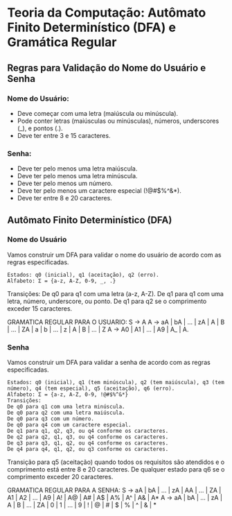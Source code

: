 # Teoria da Computação: Autômato Finito Determinístico (DFA) e Gramática Regular

## Regras para Validação do Nome do Usuário e Senha

### Nome do Usuário:

- Deve começar com uma letra (maiúscula ou minúscula).
- Pode conter letras (maiúsculas ou minúsculas), números, underscores (_), e pontos (.).
- Deve ter entre 3 e 15 caracteres.


### Senha:

- Deve ter pelo menos uma letra maiúscula.
- Deve ter pelo menos uma letra minúscula.
- Deve ter pelo menos um número.
- Deve ter pelo menos um caractere especial (!@#$%^&*).
- Deve ter entre 8 e 20 caracteres.


## Autômato Finito Determinístico (DFA)

### Nome do Usuário

Vamos construir um DFA para validar o nome do usuário de acordo com as regras especificadas.

    Estados: q0 (inicial), q1 (aceitação), q2 (erro).
    Alfabeto: Σ = {a-z, A-Z, 0-9, _, .}
Transições:
De q0 para q1 com uma letra (a-z, A-Z).
De q1 para q1 com uma letra, número, underscore, ou ponto.
De q1 para q2 se o comprimento exceder 15 caracteres.

        
GRAMATICA REGULAR PARA O USUARIO:
    S -> A
    A -> aA | bA | ... | zA | A | B | ... | ZA | a | b | ... | z | A | B | ... | Z
    A -> A0 | A1 | ... | A9 | A_ | A.

### Senha
Vamos construir um DFA para validar a senha de acordo com as regras especificadas.

    Estados: q0 (inicial), q1 (tem minúscula), q2 (tem maiúscula), q3 (tem número), q4 (tem especial), q5 (aceitação), q6 (erro).
    Alfabeto: Σ = {a-z, A-Z, 0-9, !@#$%^&*}
    Transições:
    De q0 para q1 com uma letra minúscula.
    De q0 para q2 com uma letra maiúscula.
    De q0 para q3 com um número.
    De q0 para q4 com um caractere especial.
    De q1 para q1, q2, q3, ou q4 conforme os caracteres.
    De q2 para q2, q1, q3, ou q4 conforme os caracteres.
    De q3 para q3, q1, q2, ou q4 conforme os caracteres.
    De q4 para q4, q1, q2, ou q3 conforme os caracteres.
Transição para q5 (aceitação) quando todos os requisitos são atendidos e o comprimento está entre 8 e 20 caracteres.
De qualquer estado para q6 se o comprimento exceder 20 caracteres.

GRAMATICA REGULAR PARA A SENHA:
    S -> aA | bA | ... | zA | AA | ... | ZA | A1 | A2 | ... | A9 | A! | A@ | A# | A$ | A% | A^ | A& | A*
    A -> aA | bA | ... | zA | A | B | ... | ZA | 0 | 1 | ... | 9 | ! | @ | # | $ | % | ^ | & | *

